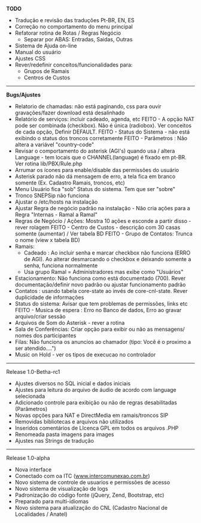 **TODO**

- Tradução e revisão das traduções Pt-BR, EN, ES
- Correção no comportamento do menu principal
- Refatorar rotina de Rotas / Regras Negócio
  - Separar por ABAS: Entradas, Saidas, Outras
- Sistema de Ajuda on-line
- Manual do usuário
- Ajustes CSS
- Rever/redefinir conceitos/funcionalidades para:
  - Grupos de Ramais
  - Centros de Custos
---------------------------------
**Bugs/Ajustes**
- Relatorio de chamadas:  não está paginando, css para ouvir gravações/fazer download está desalinhado
- Relatório de serviços: incluir cadeado, agenda, etc
FEITO - A opção NAT pode ser combinada (checkbox). Não é única (radiobox). Ver conceitos de cada opção, Definir DEFAULT.
FEITO - Status do Sistema - não está exibindo o status dos troncos corretamente
FEITO - Parâmetros : Não altera a variável "country-code"
- Revisar o comportamento do asterisk (AGI's) quando usa / altera Language - tem locais que o CHANNEL(language) é fixado em pt-BR. Ver rotina lib/PBX/Rule.php
- Arrumar os ícones para enable/disable das permissões do usuário
- Asterisk parado não dá mensagem de erro, a tela fica em branco somente (Ex. Cadastro Ramais, troncos, etc)
- Menu Usuário fica "sob" Status do sistema. Tem que ser "sobre"
- Tronco SNEPSip não funciona
- Ajustar o /etc/hosts na instalação
- Ajustar Regra de negócio padrão na instalação - Não cria ações para a Regra "Internas - Ramal a Ramal"
- Regras de Negócio / Ações: Mostra 10 ações e esconde a partir disso - rever rolagem
FEITO - Centro de Custos - descrição com 30 casas somente (aumentar) / Ver tabela BD
FEITO - Grupo de Contatos:  Trunca o nome (view x tabela BD)
- Ramais:
  - Cadeado : Ao incluir senha e marcar checkbox não funciona (ERRO de AGI). Ao alterar desmarcando o checkbox e deixando somente a senha, funciona normalmente
  - Usa grupo Ramal = Administradores mas exibe como "Usuários"
- Estacionamento: Não funciona como está documentado (700). Rever documentação/definir novo padrão ou ajustar funcionamento padrão
- Contatos : usando tabela core-state ao invés de core-cnl-state. Rever duplicidade de informações
- Status do sistema: Avisar que tem problemas de permissões, links etc
FEITO - Musica de espera : Erro no Banco de dados, Erro ao gravar arquivo/criar sessão
- Arquivos de Som do Asterisk - rever a rotina
- Sala de Conferências: Criar opção para exibir ou não as mensagens/ nomes dos participantes
- Filas: Não funciona os anuncios ao chamador (tipo: Você é o proximo a ser atendido....")
- Music on Hold - ver os tipos de execucao no controlador
---------------------------------
Release 1.0-Betha-rc1
- Ajustes diversos no SQL inicial e dados iniciais
- Ajustes para leitura do arquivo de áudio de acordo com language selecionada
- Adicionado controle para exibição ou não de regras desabilitadas (Parâmetros)
- Novas opções para NAT e DirectMedia em ramais/troncos SIP
- Removidas bibliotecas e arquivos não utilizados 
- Inseridos comentários de LIcenca GPL em todos os arquivos .PHP
- Renomeada pasta imagens para images 
- Ajustes nas Strings de tradução
---------------------------------
Release 1.0-alpha
- Nova interface
- Conectado com oa ITC  (www.intercomunexao.com.br)
- Novo sistema de controle de usuarios e permissões de acesso
- Novo sistema de visualização de logs
- Padronização do código fonte (jQuery, Zend, Bootstrap, etc)
- Preparado para multi-idiomas
- Novo sistema para atualização do CNL (Cadastro Nacional de Localidades / Anatel)
